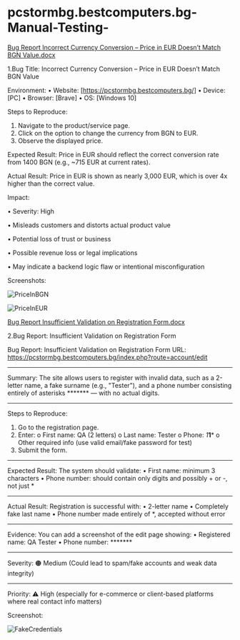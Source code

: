 # pcstormbg.bestcomputers.bg-Manual-Testing-

[Bug Report Incorrect Currency Conversion – Price in EUR Doesn’t Match BGN Value.docx](https://github.com/user-attachments/files/20224585/Bug.Report.Incorrect.Currency.Conversion.Price.in.EUR.Doesn.t.Match.BGN.Value.docx)

1.Bug Title: Incorrect Currency Conversion – Price in EUR Doesn’t Match BGN Value

Environment:
•	Website: [https://pcstormbg.bestcomputers.bg/]
•	Device: [PC]
•	Browser: [Brave]
•	OS: [Windows 10]

Steps to Reproduce:
1.	Navigate to the product/service page.
2.	Click on the option to change the currency from BGN to EUR.
3.	Observe the displayed price.

Expected Result:
Price in EUR should reflect the correct conversion rate from 1400 BGN (e.g., ~715 EUR at current rates).

Actual Result:
Price in EUR is shown as nearly 3,000 EUR, which is over 4x higher than the correct value.

Impact:

•	Severity: High

•	Misleads customers and distorts actual product value

•	Potential loss of trust or business

•	Possible revenue loss or legal implications

•	May indicate a backend logic flaw or intentional misconfiguration

Screenshots:
 
![PriceInBGN](https://github.com/user-attachments/assets/50b1caf8-6812-4616-8564-7b600800e336)

![PriceInEUR](https://github.com/user-attachments/assets/f050e5aa-79be-4e61-85b0-b4fe93e73707)


[Bug Report Insufficient Validation on Registration Form.docx](https://github.com/user-attachments/files/20224598/Bug.Report.Insufficient.Validation.on.Registration.Form.docx)

2.Bug Report: Insufficient Validation on Registration Form

Bug Report: Insufficient Validation on Registration Form
URL:
https://pcstormbg.bestcomputers.bg/index.php?route=account/edit
________________________________________
Summary:
The site allows users to register with invalid data, such as a 2-letter name, a fake surname (e.g., "Tester"), and a phone number consisting entirely of asterisks ******* — with no actual digits.
________________________________________
Steps to Reproduce:
1.	Go to the registration page.
2.	Enter:
o	First name: QA (2 letters)
o	Last name: Tester
o	Phone: *1***1***
o	Other required info (use valid email/fake password for test)
3.	Submit the form.
________________________________________
Expected Result:
The system should validate:
•	First name: minimum 3 characters
•	Phone number: should contain only digits and possibly + or -, not just *
________________________________________
Actual Result:
Registration is successful with:
•	2-letter name
•	Completely fake last name
•	Phone number made entirely of *, accepted without error
________________________________________
Evidence:
You can add a screenshot of the edit page showing:
•	Registered name: QA Tester
•	Phone number: *******
________________________________________
Severity:
🟠 Medium
(Could lead to spam/fake accounts and weak data integrity)
________________________________________
Priority:
⚠️ High (especially for e-commerce or client-based platforms where real contact info matters)

Screenshot:

![FakeCredentials](https://github.com/user-attachments/assets/eb713e9a-fa69-468c-8d96-caa0e8bd7713)



